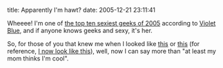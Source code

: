 title: Apparently I'm hawt?
date: 2005-12-21 23:11:41

Wheeee! I'm one of [the top ten sexiest geeks of 2005][1] according to [Violet Blue][2], and if anyone knows geeks and sexy, it's her.

So, for those of you that knew me when I looked like [this][3] or [this][4] (for reference, [I now look like this][5]), well, now I can say more than "at least my mom thinks I'm cool".

   [1]: http://www.tinynibbles.com/blogarchives/2005/12/top_ten_sexiest.html
   [2]: http://www.tinynibbles.com
   [3]: http://www.numberporn.com/gallery/TheYoungqDot01/kyle2
   [4]: http://www.numberporn.com/gallery/TheYoungqDot/kyle21
   [5]: http://www.flickr.com/photos/80226255@N00/73357881/

